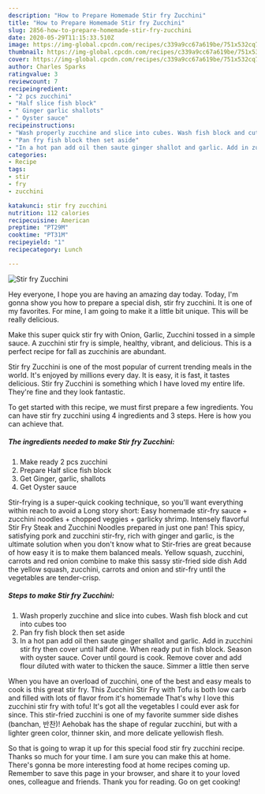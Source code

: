 ```yaml
---
description: "How to Prepare Homemade Stir fry Zucchini"
title: "How to Prepare Homemade Stir fry Zucchini"
slug: 2856-how-to-prepare-homemade-stir-fry-zucchini
date: 2020-05-29T11:15:33.510Z
image: https://img-global.cpcdn.com/recipes/c339a9cc67a619be/751x532cq70/stir-fry-zucchini-recipe-main-photo.jpg
thumbnail: https://img-global.cpcdn.com/recipes/c339a9cc67a619be/751x532cq70/stir-fry-zucchini-recipe-main-photo.jpg
cover: https://img-global.cpcdn.com/recipes/c339a9cc67a619be/751x532cq70/stir-fry-zucchini-recipe-main-photo.jpg
author: Charles Sparks
ratingvalue: 3
reviewcount: 7
recipeingredient:
- "2 pcs zucchini"
- "Half slice fish block"
- " Ginger garlic shallots"
- " Oyster sauce"
recipeinstructions:
- "Wash properly zucchine and slice into cubes. Wash fish block and cut into cubes too"
- "Pan fry fish block then set aside"
- "In a hot pan add oil then saute ginger shallot and garlic. Add in zucchini stir fry then cover until half done. When ready put in fish block. Season with oyster sauce. Cover until gourd is cook. Remove cover and add flour diluted with water to thicken the sauce. Simmer a little then serve"
categories:
- Recipe
tags:
- stir
- fry
- zucchini

katakunci: stir fry zucchini 
nutrition: 112 calories
recipecuisine: American
preptime: "PT29M"
cooktime: "PT31M"
recipeyield: "1"
recipecategory: Lunch

---
```



![Stir fry Zucchini](https://img-global.cpcdn.com/recipes/c339a9cc67a619be/751x532cq70/stir-fry-zucchini-recipe-main-photo.jpg)

Hey everyone, I hope you are having an amazing day today. Today, I'm gonna show you how to prepare a special dish, stir fry zucchini. It is one of my favorites. For mine, I am going to make it a little bit unique. This will be really delicious.

Make this super quick stir fry with Onion, Garlic, Zucchini tossed in a simple sauce. A zucchini stir fry is simple, healthy, vibrant, and delicious. This is a perfect recipe for fall as zucchinis are abundant.

Stir fry Zucchini is one of the most popular of current trending meals in the world. It's enjoyed by millions every day. It is easy, it is fast, it tastes delicious. Stir fry Zucchini is something which I have loved my entire life. They're fine and they look fantastic.


To get started with this recipe, we must first prepare a few ingredients. You can have stir fry zucchini using 4 ingredients and 3 steps. Here is how you can achieve that.

<!--inarticleads1-->

##### The ingredients needed to make Stir fry Zucchini:

1. Make ready 2 pcs zucchini
1. Prepare Half slice fish block
1. Get  Ginger, garlic, shallots
1. Get  Oyster sauce


Stir-frying is a super-quick cooking technique, so you&#39;ll want everything within reach to avoid a Long story short: Easy homemade stir-fry sauce + zucchini noodles + chopped veggies + garlicky shrimp. Intensely flavorful Stir Fry Steak and Zucchini Noodles prepared in just one pan! This spicy, satisfying pork and zucchini stir-fry, rich with ginger and garlic, is the ultimate solution when you don&#39;t know what to Stir-fries are great because of how easy it is to make them balanced meals. Yellow squash, zucchini, carrots and red onion combine to make this sassy stir-fried side dish Add the yellow squash, zucchini, carrots and onion and stir-fry until the vegetables are tender-crisp. 

<!--inarticleads2-->

##### Steps to make Stir fry Zucchini:

1. Wash properly zucchine and slice into cubes. Wash fish block and cut into cubes too
1. Pan fry fish block then set aside
1. In a hot pan add oil then saute ginger shallot and garlic. Add in zucchini stir fry then cover until half done. When ready put in fish block. Season with oyster sauce. Cover until gourd is cook. Remove cover and add flour diluted with water to thicken the sauce. Simmer a little then serve


When you have an overload of zucchini, one of the best and easy meals to cook is this great stir fry. This Zucchini Stir Fry with Tofu is both low carb and filled with lots of flavor from it&#39;s homemade That&#39;s why I love this zucchini stir fry with tofu! It&#39;s got all the vegetables I could ever ask for since. This stir-fried zucchini is one of my favorite summer side dishes (banchan, 반찬)! Aehobak has the shape of regular zucchini, but with a lighter green color, thinner skin, and more delicate yellowish flesh. 

So that is going to wrap it up for this special food stir fry zucchini recipe. Thanks so much for your time. I am sure you can make this at home. There's gonna be more interesting food at home recipes coming up. Remember to save this page in your browser, and share it to your loved ones, colleague and friends. Thank you for reading. Go on get cooking!
